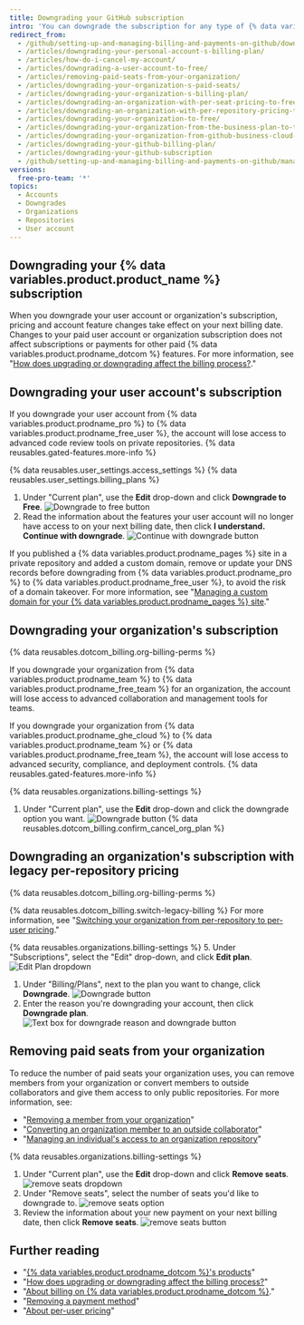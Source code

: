 ```yaml
---
title: Downgrading your GitHub subscription
intro: 'You can downgrade the subscription for any type of {% data variables.product.product_name %} account at any time.'
redirect_from:
  - /github/setting-up-and-managing-billing-and-payments-on-github/downgrading-your-github-subscription
  - /articles/downgrading-your-personal-account-s-billing-plan/
  - /articles/how-do-i-cancel-my-account/
  - /articles/downgrading-a-user-account-to-free/
  - /articles/removing-paid-seats-from-your-organization/
  - /articles/downgrading-your-organization-s-paid-seats/
  - /articles/downgrading-your-organization-s-billing-plan/
  - /articles/downgrading-an-organization-with-per-seat-pricing-to-free/
  - /articles/downgrading-an-organization-with-per-repository-pricing-to-free/
  - /articles/downgrading-your-organization-to-free/
  - /articles/downgrading-your-organization-from-the-business-plan-to-the-team-plan/
  - /articles/downgrading-your-organization-from-github-business-cloud-to-the-team-plan/
  - /articles/downgrading-your-github-billing-plan/
  - /articles/downgrading-your-github-subscription
  - /github/setting-up-and-managing-billing-and-payments-on-github/managing-billing-for-your-github-account/downgrading-your-github-subscription
versions:
  free-pro-team: '*'
topics:
  - Accounts
  - Downgrades
  - Organizations
  - Repositories
  - User account
---
```

## Downgrading your {% data variables.product.product_name %} subscription

When you downgrade your user account or organization's subscription, pricing and account feature changes take effect on your next billing date. Changes to your paid user account or organization subscription does not affect subscriptions or payments for other paid {% data variables.product.prodname_dotcom %} features. For more information, see "[How does upgrading or downgrading affect the billing process?](/articles/how-does-upgrading-or-downgrading-affect-the-billing-process)."

## Downgrading your user account's subscription

If you downgrade your user account from {% data variables.product.prodname_pro %} to {% data variables.product.prodname_free_user %}, the account will lose access to advanced code review tools on private repositories. {% data reusables.gated-features.more-info %}

{% data reusables.user_settings.access_settings %}
{% data reusables.user_settings.billing_plans %}
1. Under "Current plan", use the **Edit** drop-down and click **Downgrade to Free**.
  ![Downgrade to free button](/assets/images/help/billing/downgrade-to-free.png)
5. Read the information about the features your user account will no longer have access to on your next billing date, then click **I understand. Continue with downgrade**.
  ![Continue with downgrade button](/assets/images/help/billing/continue-with-downgrade.png)

If you published a {% data variables.product.prodname_pages %} site in a private repository and added a custom domain, remove or update your DNS records before downgrading from {% data variables.product.prodname_pro %} to {% data variables.product.prodname_free_user %}, to avoid the risk of a domain takeover. For more information, see "[Managing a custom domain for your {% data variables.product.prodname_pages %} site](/articles/managing-a-custom-domain-for-your-github-pages-site)."

## Downgrading your organization's subscription

{% data reusables.dotcom_billing.org-billing-perms %}

If you downgrade your organization from {% data variables.product.prodname_team %} to {% data variables.product.prodname_free_team %} for an organization, the account will lose access to advanced collaboration and management tools for teams.

If you downgrade your organization from {% data variables.product.prodname_ghe_cloud %} to {% data variables.product.prodname_team %} or {% data variables.product.prodname_free_team %}, the account will lose access to advanced security, compliance, and deployment controls. {% data reusables.gated-features.more-info %}

{% data reusables.organizations.billing-settings %}
1. Under "Current plan", use the **Edit** drop-down and click the downgrade option you want.
  ![Downgrade button](/assets/images/help/billing/downgrade-option-button.png)
{% data reusables.dotcom_billing.confirm_cancel_org_plan %}

## Downgrading an organization's subscription with legacy per-repository pricing

{% data reusables.dotcom_billing.org-billing-perms %}

{% data reusables.dotcom_billing.switch-legacy-billing %} For more information, see "[Switching your organization from per-repository to per-user pricing](/billing/managing-billing-for-your-github-account/upgrading-your-github-subscription#switching-your-organization-from-per-repository-to-per-user-pricing)."

{% data reusables.organizations.billing-settings %}
5. Under "Subscriptions", select the "Edit" drop-down, and click **Edit plan**.
    ![Edit Plan dropdown](/assets/images/help/billing/edit-plan-dropdown.png)
1. Under "Billing/Plans",  next to the plan you want to change, click **Downgrade**.
    ![Downgrade button](/assets/images/help/billing/downgrade-plan-option-button.png)
1. Enter the reason you're downgrading your account, then click **Downgrade plan**.
    ![Text box for downgrade reason and downgrade button](/assets/images/help/billing/downgrade-plan-button.png)

## Removing paid seats from your organization

To reduce the number of paid seats your organization uses, you can remove members from your organization or convert members to outside collaborators and give them access to only public repositories. For more information, see:
- "[Removing a member from your organization](/articles/removing-a-member-from-your-organization)"
- "[Converting an organization member to an outside collaborator](/articles/converting-an-organization-member-to-an-outside-collaborator)"
- "[Managing an individual's access to an organization repository](/articles/managing-an-individual-s-access-to-an-organization-repository)"

{% data reusables.organizations.billing-settings %}
1. Under "Current plan", use the **Edit** drop-down and click **Remove seats**.
  ![remove seats dropdown](/assets/images/help/billing/remove-seats-dropdown.png)
1. Under "Remove seats", select the number of seats you'd like to downgrade to.
  ![remove seats option](/assets/images/help/billing/remove-seats-amount.png)
1. Review the information about your new payment on your next billing date, then click **Remove seats**.
  ![remove seats button](/assets/images/help/billing/remove-seats-button.png)

## Further reading

- "[{% data variables.product.prodname_dotcom %}'s products](/articles/github-s-products)"
- "[How does upgrading or downgrading affect the billing process?](/articles/how-does-upgrading-or-downgrading-affect-the-billing-process)"
- "[About billing on {% data variables.product.prodname_dotcom %}](/articles/about-billing-on-github)."
- "[Removing a payment method](/articles/removing-a-payment-method)"
- "[About per-user pricing](/articles/about-per-user-pricing)"
